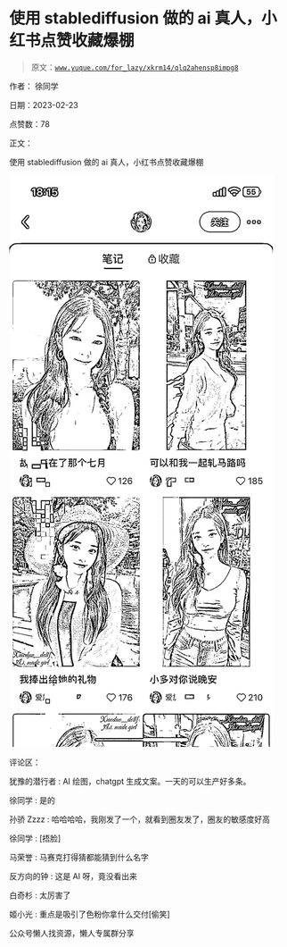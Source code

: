 # 使用 stablediffusion 做的 ai 真人，小红书点赞收藏爆棚

> 原文：[`www.yuque.com/for_lazy/xkrm14/qlq2ahensp8impg8`](https://www.yuque.com/for_lazy/xkrm14/qlq2ahensp8impg8)



作者： 徐同学



日期：2023-02-23



点赞数：78



正文：



使用 stablediffusion 做的 ai 真人，小红书点赞收藏爆棚



![](img/85bc25c4b76c83b0d857bf63f4103882.png)  

评论区：



犹豫的潜行者 : AI 绘图，chatgpt 生成文案。一天的可以生产好多条。



徐同学 : 是的



孙骄 Zzzz : 哈哈哈哈，我刚发了一个，就看到圈友发了，圈友的敏感度好高



徐同学 : [捂脸]



马荣誉 : 马赛克打得猜都能猜到什么名字



反方向的钟 : 这是 AI 呀，竟没看出来



白奇杉 : 太厉害了



姬小光 : 重点是吸引了色粉你拿什么交付[偷笑]



公众号懒人找资源，懒人专属群分享


